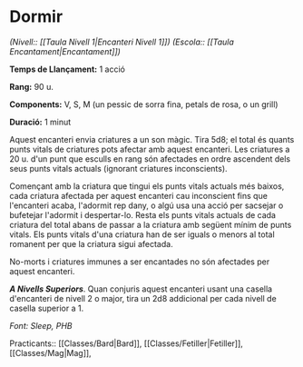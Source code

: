 # Dormir

*(Nivell:: [[Taula Nivell 1|Encanteri Nivell 1]]) (Escola:: [[Taula Encantament|Encantament]])*

**Temps de Llançament:** 1 acció

**Rang:** 90 u.

**Components:** V, S, M (un pessic de sorra fina, petals de rosa, o un grill)

**Duració:** 1 minut

Aquest encanteri envia criatures a un son màgic. Tira 5d8; el total és quants punts vitals de criatures pots afectar amb aquest encanteri. Les criatures a 20 u. d'un punt que esculls en rang són afectades en ordre ascendent dels seus punts vitals actuals (ignorant criatures inconscients).

Començant amb la criatura que tingui els punts vitals actuals més baixos, cada criatura afectada per aquest encanteri cau inconscient fins que l'encanteri acaba, l'adormit rep dany, o algú usa una acció per sacsejar o bufetejar l'adormit i despertar-lo. Resta els punts vitals actuals de cada criatura del total abans de passar a la criatura amb següent mínim de punts vitals. Els punts vitals d'una criatura han de ser iguals o menors al total romanent per que la criatura sigui afectada.

No-morts i criatures immunes a ser encantades no són afectades per aquest encanteri.

***A Nivells Superiors***. Quan conjuris aquest encanteri usant una casella d'encanteri de nivell 2 o major, tira un 2d8 addicional per cada nivell de casella superior a 1.


*Font: Sleep, PHB*



Practicants:: [[Classes/Bard|Bard]], [[Classes/Fetiller|Fetiller]], [[Classes/Mag|Mag]],